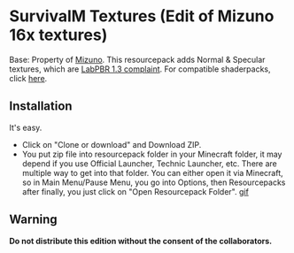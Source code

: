 # SurvivalM Textures (Edit of Mizuno 16x textures)
Base: Property of [Mizuno](https://mizunomcmemo.blogspot.com/).
This resourcepack adds Normal & Specular textures, which are [LabPBR 1.3 complaint](https://github.com/rre36/lab-pbr/wiki).
For compatible shaderpacks, click [here](https://github.com/rre36/lab-pbr/wiki/Shader-Packs).
## Installation
It's easy.
- Click on "Clone or download" and Download ZIP.
- You put zip file into resourcepack folder in your Minecraft folder, it may depend if you use Official Launcher, Technic Launcher, etc. There are multiple way to get into that folder. You can either open it via Minecraft, so in Main Menu/Pause Menu, you go into Options, then Resourcepacks after finally, you just click on "Open Resourcepack Folder". [gif](https://cdn.discordapp.com/attachments/702569331996754070/705016384161316944/openresourcepackviaminecraft.gif)
## Warning
**Do not distribute this edition without the consent of the collaborators.**
